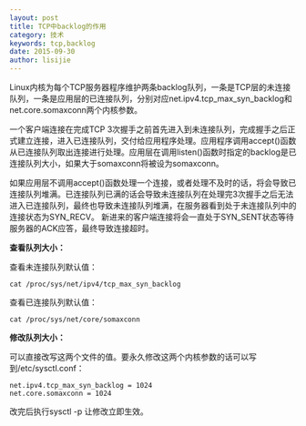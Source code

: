 ```yaml
---
layout: post
title: TCP中backlog的作用
category: 技术
keywords: tcp,backlog
date: 2015-09-30
author: lisijie
---
```


Linux内核为每个TCP服务器程序维护两条backlog队列，一条是TCP层的未连接队列，一条是应用层的已连接队列，分别对应net.ipv4.tcp_max_syn_backlog和net.core.somaxconn两个内核参数。

一个客户端连接在完成TCP 3次握手之前首先进入到未连接队列，完成握手之后正式建立连接，进入已连接队列，交付给应用程序处理。应用程序调用accept()函数从已连接队列取出连接进行处理。应用层在调用listen()函数时指定的backlog是已连接队列大小，如果大于somaxconn将被设为somaxconn。

如果应用层不调用accept()函数处理一个连接，或者处理不及时的话，将会导致已连接队列堆满。已连接队列已满的话会导致未连接队列在处理完3次握手之后无法进入已连接队列，最终也导致未连接队列堆满，在服务器看到处于未连接队列中的连接状态为SYN\_RECV。 新进来的客户端连接将会一直处于SYN\_SENT状态等待服务器的ACK应答，最终导致连接超时。

**查看队列大小：**

查看未连接队列默认值：

	cat /proc/sys/net/ipv4/tcp_max_syn_backlog

查看已连接队列默认值：

	cat /proc/sys/net/core/somaxconn

**修改队列大小：**

可以直接改写这两个文件的值。要永久修改这两个内核参数的话可以写到/etc/sysctl.conf：

	net.ipv4.tcp_max_syn_backlog = 1024
	net.core.somaxconn = 1024

改完后执行sysctl -p 让修改立即生效。